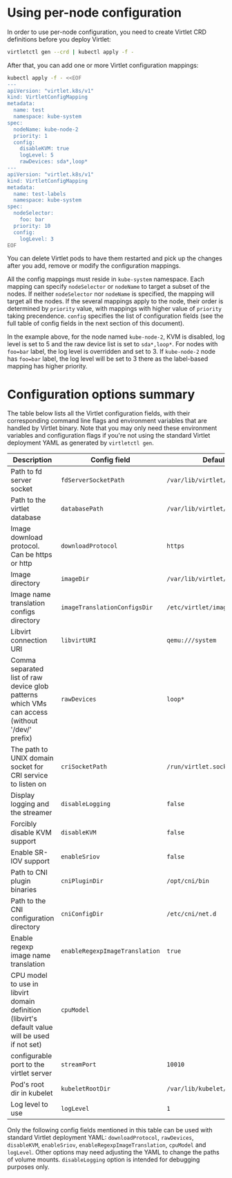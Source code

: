 # Using per-node configuration

In order to use per-node configuration, you need to create Virtlet
CRD definitions before you deploy Virtlet:

```bash
virtletctl gen --crd | kubectl apply -f -
```

After that, you can add one or more Virtlet configuration mappings:
```bash
kubectl apply -f - <<EOF
---
apiVersion: "virtlet.k8s/v1"
kind: VirtletConfigMapping
metadata:
  name: test
  namespace: kube-system
spec:
  nodeName: kube-node-2
  priority: 1
  config:
    disableKVM: true
    logLevel: 5
    rawDevices: sda*,loop*
---
apiVersion: "virtlet.k8s/v1"
kind: VirtletConfigMapping
metadata:
  name: test-labels
  namespace: kube-system
spec:
  nodeSelector:
    foo: bar
  priority: 10
  config:
    logLevel: 3
EOF
```

You can delete Virtlet pods to have them restarted and pick up the
changes after you add, remove or modify the configuration mappings.

All the config mappings must reside in `kube-system` namespace.  Each
mapping can specify `nodeSelector` or `nodeName` to target a subset of
the nodes. If neither `nodeSelector` nor `nodeName` is specified, the
mapping will target all the nodes. If the several mappings apply to
the node, their order is determined by `priority` value, with mappings
with higher value of `priority` taking precendence. `config` specifies
the list of configuration fields (see the full table of config fields
in the next section of this document).

In the example above, for the node named `kube-node-2`, KVM is
disabled, log level is set to 5 and the raw device list is set to
`sda*,loop*`.  For nodes with `foo=bar` label, the log level is
overridden and set to 3.  If `kube-node-2` node has `foo=bar` label,
the log level will be set to 3 there as the label-based mapping has
higher priority.

# Configuration options summary

The table below lists all the Virtlet configuration fields, with their
corresponding command line flags and environment variables that are
handled by Virtlet binary. Note that you may only need these
environment variables and configuration flags if you're not using the
standard Virtlet deployment YAML as generated by `virtletctl gen`.

<!--
    The part of this file between 'begin' / 'end' comments is updated
    automatically by build/cmd.sh update-docs
-->
<!-- begin -->
| Description | Config field | Default value | Type | Command line flag / Env |
| --- | --- | --- | --- | --- |
| Path to fd server socket | `fdServerSocketPath` | `/var/lib/virtlet/tapfdserver.sock` | string | `--fd-server-socket-path` / `VIRTLET_FD_SERVER_SOCKET_PATH` |
| Path to the virtlet database | `databasePath` | `/var/lib/virtlet/virtlet.db` | string | `--database-path` / `VIRTLET_DATABASE_PATH` |
| Image download protocol. Can be https or http | `downloadProtocol` | `https` | string | `--image-download-protocol` / `VIRTLET_DOWNLOAD_PROTOCOL` |
| Image directory | `imageDir` | `/var/lib/virtlet/images` | string | `--image-dir` / `VIRTLET_IMAGE_DIR` |
| Image name translation configs directory | `imageTranslationConfigsDir` | `/etc/virtlet/images` | string | `--image-translation-configs-dir` / `VIRTLET_IMAGE_TRANSLATIONS_DIR` |
| Libvirt connection URI | `libvirtURI` | `qemu:///system` | string | `--libvirt-uri` / `VIRTLET_LIBVIRT_URI` |
| Comma separated list of raw device glob patterns which VMs can access (without '/dev/' prefix) | `rawDevices` | `loop*` | string | `--raw-devices` / `VIRTLET_RAW_DEVICES` |
| The path to UNIX domain socket for CRI service to listen on | `criSocketPath` | `/run/virtlet.sock` | string | `--listen` / `VIRTLET_CRI_SOCKET_PATH` |
| Display logging and the streamer | `disableLogging` | `false` | boolean | `--disable-logging` / `VIRTLET_DISABLE_LOGGING` |
| Forcibly disable KVM support | `disableKVM` | `false` | boolean | `--disable-kvm` / `VIRTLET_DISABLE_KVM` |
| Enable SR-IOV support | `enableSriov` | `false` | boolean | `--enable-sriov` / `VIRTLET_SRIOV_SUPPORT` |
| Path to CNI plugin binaries | `cniPluginDir` | `/opt/cni/bin` | string | `--cni-bin-dir` / `VIRTLET_CNI_PLUGIN_DIR` |
| Path to the CNI configuration directory | `cniConfigDir` | `/etc/cni/net.d` | string | `--cni-conf-dir` / `VIRTLET_CNI_CONFIG_DIR` |
| Enable regexp image name translation | `enableRegexpImageTranslation` | `true` | boolean | `--enable-regexp-image-translation` / `IMAGE_REGEXP_TRANSLATION` |
| CPU model to use in libvirt domain definition (libvirt's default value will be used if not set) | `cpuModel` |  | string | `--cpu-model` / `VIRTLET_CPU_MODEL` |
| configurable port to the virtlet server | `streamPort` | `10010` | integer | `--stream-port` / `VIRTLET_STREAM_PORT` |
| Pod's root dir in kubelet | `kubeletRootDir` | `/var/lib/kubelet/pods` | string | `--kubelet-root-dir` / `KUBELET_ROOT_DIR` |
| Log level to use | `logLevel` | `1` | integer | `--v` / `VIRTLET_LOGLEVEL` |
<!-- end -->

Only the following config fields mentioned in this table can be used
with standard Virtlet deployment YAML: `downloadProtocol`,
`rawDevices`, `disableKVM`, `enableSriov`,
`enableRegexpImageTranslation`, `cpuModel` and `logLevel`. Other options
may need adjusting the YAML to change the paths of volume
mounts. `disableLogging` option is intended for debugging purposes
only.
